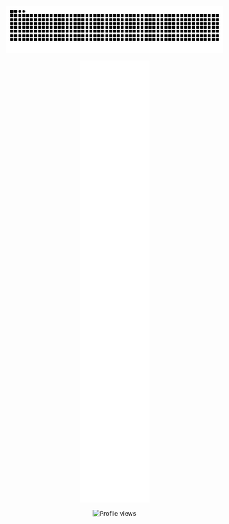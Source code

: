 <div align="center">
<picture>
  <source media="(prefers-color-scheme: dark)" srcset="https://github.com/SirLynix/SirLynix/blob/snake/github-snake-dark.svg">
  <source media="(prefers-color-scheme: light)" srcset="https://github.com/SirLynix/SirLynix/blob/snake/github-snake.svg">
  <img alt="github-snake" src="https://github.com/SirLynix/SirLynix/blob/snake/github-snake.svg">
</picture>

[![Metrics](/github-metrics.svg)](https://github.com/jeebrail)

![Profile views](https://komarev.com/ghpvc/?username=jeebrail&style=plastic)
</div>
